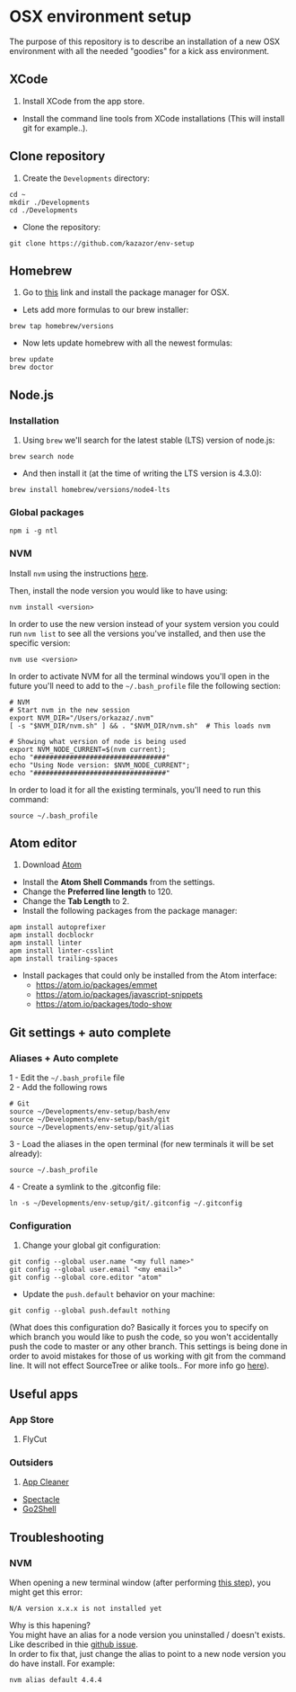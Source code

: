 # OSX environment setup
The purpose of this repository is to describe an installation of a new OSX environment with all the needed "goodies" for a kick ass environment.

## XCode
1. Install XCode from the app store.
* Install the command line tools from XCode installations (This will install git for example..).

## Clone repository
1. Create the ```Developments``` directory:
```shell
cd ~
mkdir ./Developments
cd ./Developments
```
* Clone the repository:
```shell
git clone https://github.com/kazazor/env-setup
```

## Homebrew
1. Go to [this](http://brew.sh/) link and install the package manager for OSX.
* Lets add more formulas to our brew installer:
```shell
brew tap homebrew/versions
```
* Now lets update homebrew with all the newest formulas:
```shell
brew update
brew doctor
```

## Node.js
###  Installation
1. Using ```brew``` we'll search for the latest stable (LTS) version of node.js:
```shell
brew search node
```
* And then install it (at the time of writing the LTS version is 4.3.0):
```shell
brew install homebrew/versions/node4-lts
```

### Global packages
```shell
npm i -g ntl
```

### NVM
Install ```nvm``` using the instructions [here](https://github.com/creationix/nvm).

Then, install the node version you would like to have using:
```shell
nvm install <version>
```

In order to use the new version instead of your system version you could run ```nvm list``` to see all the versions you've installed, and then use the specific version:
```shell
nvm use <version>
```

<a name="nvm_bash_profile"></a>In order to activate NVM for all the terminal windows you'll open in the future you'll need to add to the ```~/.bash_profile``` file the following section:
```shell
# NVM
# Start nvm in the new session
export NVM_DIR="/Users/orkazaz/.nvm"
[ -s "$NVM_DIR/nvm.sh" ] && . "$NVM_DIR/nvm.sh"  # This loads nvm

# Showing what version of node is being used
export NVM_NODE_CURRENT=$(nvm current);
echo "#################################"
echo "Using Node version: $NVM_NODE_CURRENT";
echo "#################################"
```

In order to load it for all the existing terminals, you'll need to run this command:
```shell
source ~/.bash_profile
```

## Atom editor
1. Download [Atom](https://atom.io/)
* Install the **Atom Shell Commands** from the settings.
* Change the **Preferred line length** to 120.
* Change the **Tab Length** to 2.
* Install the following packages from the package manager:
```Shell
apm install autoprefixer
apm install docblockr
apm install linter
apm install linter-csslint
apm install trailing-spaces
```
* Install packages that could only be installed from the Atom interface:
  * https://atom.io/packages/emmet
  * https://atom.io/packages/javascript-snippets
  * https://atom.io/packages/todo-show

## Git settings + auto complete
### Aliases + Auto complete
1 - Edit the ```~/.bash_profile``` file<br>
2 - Add the following rows
```shell
# Git
source ~/Developments/env-setup/bash/env
source ~/Developments/env-setup/bash/git
source ~/Developments/env-setup/git/alias
```
3 - Load the aliases in the open terminal (for new terminals it will be set already):
```shell
source ~/.bash_profile
```
4 - Create a symlink to the .gitconfig file:
```shell
ln -s ~/Developments/env-setup/git/.gitconfig ~/.gitconfig
```

### Configuration
1. Change your global git configuration:
```shell
git config --global user.name "<my full name>"
git config --global user.email "<my email>"
git config --global core.editor "atom"
```
* Update the ```push.default``` behavior on your machine:
```shell
git config --global push.default nothing
```
(What does this configuration do? Basically it forces you to specify on which branch you would like to push the code, so you won't accidentally push the code to master or any other branch. This settings is being done in order to avoid mistakes for those of us working with git from the command line. It will not effect SourceTree or alike tools.. For more info go [here](http://stackoverflow.com/questions/8170558/git-push-set-target-for-branch )).

## Useful apps
### App Store
1. FlyCut

### Outsiders
1. [App Cleaner](https://freemacsoft.net/appcleaner/)
* [Spectacle](https://www.spectacleapp.com/)
* [Go2Shell](http://zipzapmac.com/go2shell)

## Troubleshooting
### NVM
When opening a new terminal window (after performing [this step](#nvm_bash_profile)), you might get this error:
```shell
N/A version x.x.x is not installed yet
```

Why is this hapening?<br>
You might have an alias for a node version you uninstalled / doesn't exists. Like described in thie [github issue](https://github.com/creationix/nvm/issues/437#issuecomment-46477874).<br>
In order to fix that, just change the alias to point to a new node version you do have install. For example:
```
nvm alias default 4.4.4
```
